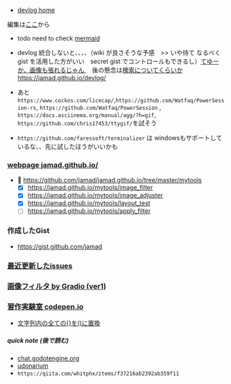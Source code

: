 <link rel="stylesheet" type="text/css" href="/assets/css/styles.css" />

* [devlog home](https://github.com/jamad/markdown_devlog/blob/main/README.md#%E3%81%93%E3%81%93%E3%82%92%E4%BF%BA%E3%81%AEprivate-%E3%83%9B%E3%83%BC%E3%83%A0%E3%81%AB%E3%81%99%E3%82%8B%E3%81%9D%E3%81%97%E3%81%A6-mermade-%E3%82%92%E5%88%A9%E7%94%A8%E3%81%97%E3%81%A6%E3%83%AA%E3%83%B3%E3%82%AF%E3%82%92%E5%BC%B5%E3%82%8B%E3%81%9E) 

編集は[ここ](https://github.com/jamad/jamad/edit/main/README.md)から

* todo need to check [mermaid](https://github.com/jamad/markdown_devlog/blob/main/mermaid_graph%E9%96%A2%E9%80%A3%E3%83%A1%E3%83%A2.md) 



* devlog 統合しないと、、、、（wiki が良さそうな予感　>> いや待て なるべく gist を活用した方がいい　secret gist でコントロールもできるし）[てゆーか、画像も張れるじゃん ](https://gist.github.com/jamad/2d31b6729c05935f95b2b9c6d1519964)　後の懸念は[検索についてくらいか](https://gist.github.com/jamad/4dca2d866a099b7b80b6522f51a5a4a2)　https://jamad.github.io/devlog/
* あと　`https://www.cockos.com/licecap/`,`https://github.com/Watfaq/PowerSession-rs`,  `https://github.com/Watfaq/PowerSession` , `https://docs.asciinema.org/manual/agg/?h=gif`, `https://github.com/chris17453/ttygif/`を試そう
* `https://github.com/faressoft/terminalizer` は windowsもサポートしているな、、先に試したほうがいいかも

### [webpage jamad.github.io/](https://jamad.github.io/)

* 🌱 https://github.com/jamad/jamad.github.io/tree/master/mytools
  * [x] https://jamad.github.io/mytools/image_filter
  * [x] https://jamad.github.io/mytools/image_adjuster
  * [x] https://jamad.github.io/mytools/layout_test
  * [ ] https://jamad.github.io/mytools/apply_filter

### 作成したGist
* https://gist.github.com/jamad

### [最近更新したissues](https://github.com/jamad/practicePython/issues?q=is%3Aissue+is%3Aopen+sort%3Aupdated-desc)

### [画像フィルタ by Gradio (ver1)](https://huggingface.co/spaces/juyam/image_adjuster)

### [習作実験室 codepen.io](https://codepen.io/your-work/)
 * [文字列内の全ての{}を()に置換](https://codepen.io/jamad/pen/NWmwpVm)


<!--
**jamad/jamad** is a ✨ _special_ ✨ repository because its `README.md` (this file) appears on your GitHub profile.
-->

##### quick note (後で読む)
* [chat.godotengine.org](https://chat.godotengine.org/channel/announcements) 
* [udonarium](https://github.com/TK11235/udonarium)
* `https://qiita.com/whitphx/items/f37216ab2392ab359f11`
